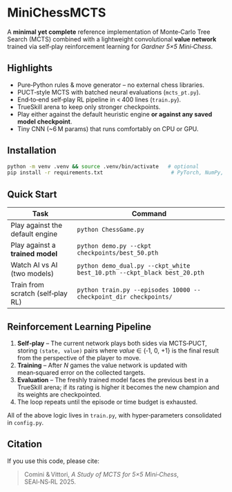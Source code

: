 # MiniChessMCTS

A **minimal yet complete** reference implementation of Monte‑Carlo Tree Search (MCTS) combined with a lightweight convolutional **value network** trained via self‑play reinforcement learning for *Gardner 5×5 Mini‑Chess*.

## Highlights

* Pure‑Python rules & move generator – no external chess libraries.
* PUCT‑style MCTS with batched neural evaluations (`mcts_pt.py`).
* End‑to‑end self‑play RL pipeline in < 400 lines (`train.py`).
* TrueSkill arena to keep only stronger checkpoints.
* Play either against the default heuristic engine **or against any saved model checkpoint**.
* Tiny CNN (\~6 M params) that runs comfortably on CPU or GPU.

## Installation

```bash
python -m venv .venv && source .venv/bin/activate   # optional
pip install -r requirements.txt                      # PyTorch, NumPy, Pygame …
```

## Quick Start

| Task                              | Command                                                                 |
| --------------------------------- | ----------------------------------------------------------------------- |
| Play against the default engine   | `python ChessGame.py`                                                   |
| Play against a **trained model**  | `python demo.py --ckpt checkpoints/best_50.pth`                         |
| Watch AI vs AI (two models)       | `python demo_dual.py --ckpt_white best_10.pth --ckpt_black best_20.pth` |
| Train from scratch (self‑play RL) | `python train.py --episodes 10000 --checkpoint_dir checkpoints/`        |

## Reinforcement Learning Pipeline

1. **Self‑play** – The current network plays both sides via MCTS‑PUCT, storing `(state, value)` pairs where *value* ∈ {‑1, 0, +1} is the final result from the perspective of the player to move.
2. **Training** – After *N* games the value network is updated with mean‑squared error on the collected targets.
3. **Evaluation** – The freshly trained model faces the previous best in a TrueSkill arena; if its rating is higher it becomes the new champion and its weights are checkpointed.
4. The loop repeats until the episode or time budget is exhausted.

All of the above logic lives in `train.py`, with hyper‑parameters consolidated in `config.py`.

## Citation

If you use this code, please cite:

> Comini & Vittori, *A Study of MCTS for 5×5 Mini‑Chess*, SEAI‑NS‑RL 2025.
